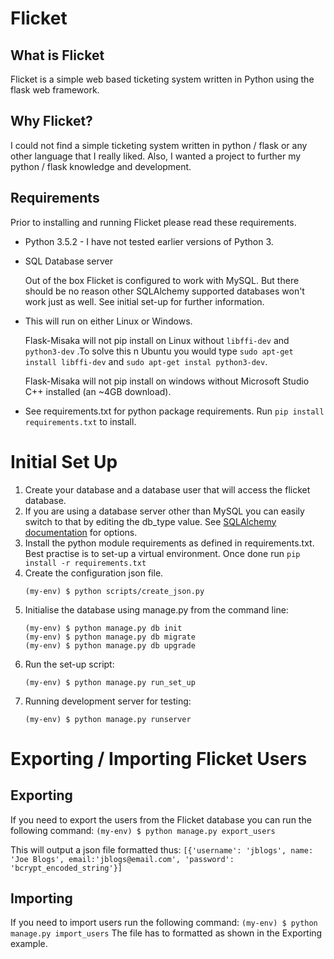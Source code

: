 # Flicket

## What is Flicket
Flicket is a simple web based ticketing system written in Python using the flask web framework.

## Why Flicket?
I could not find a simple ticketing system written in python / flask or any other language that I really liked.
Also, I wanted a project to further my python / flask knowledge and development. 

## Requirements
Prior to installing and running Flicket please read these requirements.
* Python 3.5.2 - I have not tested earlier versions of Python 3.
* SQL Database server

     Out of the box Flicket is configured to work with MySQL. But there 
     should be no reason other SQLAlchemy supported databases won't work
     just as well. See initial set-up for further information.
  

* This will run on either Linux or Windows.

    Flask-Misaka will not pip install on Linux without `libffi-dev` and `python3-dev` .To solve this
    n Ubuntu you would type `sudo apt-get install libffi-dev` and `sudo apt-get instal python3-dev`.
    
    Flask-Misaka will not pip install on windows without Microsoft Studio C++ 
    installed (an ~4GB download).
* See requirements.txt for python package requirements. Run `pip install requirements.txt` to install.


# Initial Set Up
1. Create your database and a database user that will access the flicket
database.
2. If you are using a database server other than MySQL you can easily 
switch to that by editing the db_type value. See [SQLAlchemy documentation](http://docs.sqlalchemy.org/en/latest/core/engines.html) 
for options.
3. Install the python module requirements as defined in requirements.txt. 
Best practise is to set-up a virtual environment. Once done run `pip install -r requirements.txt`
4. Create the configuration json file.
    ```
    (my-env) $ python scripts/create_json.py
    ```
4. Initialise the database using manage.py from the command line:
    ```
    (my-env) $ python manage.py db init
    (my-env) $ python manage.py db migrate
    (my-env) $ python manage.py db upgrade
    ```
5. Run the set-up script:
    ```
    (my-env) $ python manage.py run_set_up
    ```
5. Running development server for testing:
    ```
    (my-env) $ python manage.py runserver
    ```

# Exporting / Importing Flicket Users
## Exporting
If you need to export the users from the Flicket database you can run the following command:
    ```
    (my-env) $ python manage.py export_users
    ```
    
This will output a json file formatted thus:
    ```
    [{'username': 'jblogs', name: 'Joe Blogs', email:'jblogs@email.com', 'password': 'bcrypt_encoded_string'}]
    ```
## Importing
If you need to import users run the following command:
    ```
    (my-env) $ python manage.py import_users
    ```
The file has to formatted as shown in the Exporting example.

